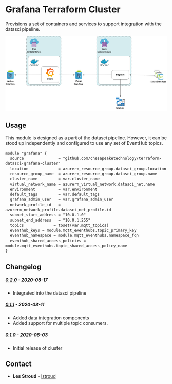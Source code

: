 # Grafana Terraform Cluster
Provisions a set of containers and services to support integration with the datasci pipeline. 

![Grafana Cluster Architecture](./GrafanaCluster.png "Grafana Architecture")

## Usage
This module is designed as a part of the datasci pipeline.  However, it can be stood up independently 
and configured to use any set of EventHub topics.

```
module "grafana" {
  source               = "github.com/chesapeaketechnology/terraform-datasci-grafana-cluster"
  location             = azurerm_resource_group.datasci_group.location
  resource_group_name  = azurerm_resource_group.datasci_group.name
  cluster_name         = var.cluster_name
  virtual_network_name = azurerm_virtual_network.datasci_net.name
  environment          = var.environment
  default_tags         = var.default_tags
  grafana_admin_user   = var.grafana_admin_user
  network_profile_id   = azurerm_network_profile.datasci_net_profile.id
  subnet_start_address = "10.0.1.0"
  subnet_end_address   = "10.0.1.255"
  topics             = toset(var.mqtt_topics)
  eventhub_keys = module.mqtt_eventhubs.topic_primary_key
  eventhub_namespace = module.mqtt_eventhubs.namespace_fqn
  eventhub_shared_access_policies = module.mqtt_eventhubs.topic_shared_access_policy_name
}
```

## Changelog

##### [0.2.0]() - 2020-08-17
 * Integrated into the datasci pipeline
 
##### [0.1.1]() - 2020-08-11
 * Added data integration components
 * Added support for multiple topic consumers.

##### [0.1.0]() - 2020-08-03
 * Initial release of cluster

## Contact
* **Les Stroud** - [lstroud](https://github.com/lstroud)  